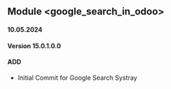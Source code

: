 ## Module <google_search_in_odoo>

#### 10.05.2024
#### Version 15.0.1.0.0
#### ADD

- Initial Commit for Google Search Systray
